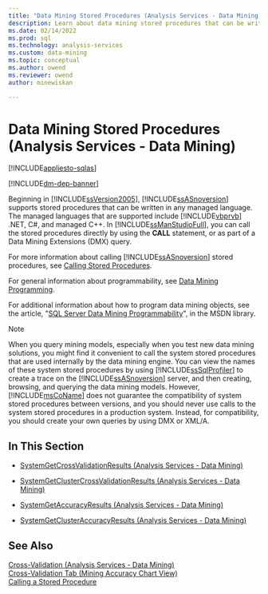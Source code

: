 ```yaml
---
title: "Data Mining Stored Procedures (Analysis Services - Data Mining) | Microsoft Docs"
description: Learn about data mining stored procedures that can be written in any managed language in SQL Server Analysis Services.
ms.date: 02/14/2022
ms.prod: sql
ms.technology: analysis-services
ms.custom: data-mining
ms.topic: conceptual
ms.author: owend
ms.reviewer: owend
author: minewiskan

---
```

# Data Mining Stored Procedures (Analysis Services - Data Mining)
[!INCLUDE[appliesto-sqlas](../includes/appliesto-sqlas.md)]

[!INCLUDE[dm-dep-banner](../includes/dm-dep-banner.md)]

  Beginning in [!INCLUDE[ssVersion2005](../includes/ssversion2005-md.md)], [!INCLUDE[ssASnoversion](../includes/ssasnoversion-md.md)] supports stored procedures that can be written in any managed language. The managed languages that are supported include [!INCLUDE[vbprvb](../includes/vbprvb-md.md)] .NET, C#, and managed C++. In [!INCLUDE[ssManStudioFull](../includes/ssmanstudiofull-md.md)], you can call the stored procedures directly by using the **CALL** statement, or as part of a Data Mining Extensions (DMX) query.  
  
 For more information about calling [!INCLUDE[ssASnoversion](../includes/ssasnoversion-md.md)] stored procedures, see [Calling Stored Procedures](../../analysis-services/multidimensional-models-extending-olap-stored-procedures/calling-stored-procedures.md).  
  
 For general information about programmability, see [Data Mining Programming](../../analysis-services/data-mining/data-mining-programming.md).  
  
 For additional information about how to program data mining objects, see the article, "[SQL Server Data Mining Programmability](/previous-versions/sql/sql-server-2005/administrator/ms345148(v=sql.90))", in the MSDN library.  
  
> [!NOTE]  
>  When you query mining models, especially when you test new data mining solutions, you might find it convenient to call the system stored procedures that are used internally by the data mining engine. You can view the names of these system stored procedures by using [!INCLUDE[ssSqlProfiler](../includes/sssqlprofiler-md.md)] to create a trace on the [!INCLUDE[ssASnoversion](../includes/ssasnoversion-md.md)] server, and then creating, browsing, and querying the data mining models. However, [!INCLUDE[msCoName](../includes/msconame-md.md)] does not guarantee the compatibility of system stored procedures between versions, and you should never use calls to the system stored procedures in a production system. Instead, for compatibility, you should create your own queries by using DMX or XML/A.  
  
## In This Section  
  
-   [SystemGetCrossValidationResults &#40;Analysis Services - Data Mining&#41;](../../analysis-services/data-mining/systemgetcrossvalidationresults-analysis-services-data-mining.md)  
  
-   [SystemGetClusterCrossValidationResults &#40;Analysis Services - Data Mining&#41;](../../analysis-services/data-mining/systemgetclustercrossvalidationresults-analysis-services-data-mining.md)  
  
-   [SystemGetAccuracyResults &#40;Analysis Services - Data Mining&#41;](../../analysis-services/data-mining/systemgetaccuracyresults-analysis-services-data-mining.md)  
  
-   [SystemGetClusterAccuracyResults &#40;Analysis Services - Data Mining&#41;](../../analysis-services/data-mining/systemgetclusteraccuracyresults-analysis-services-data-mining.md)  
  
## See Also  
 [Cross-Validation &#40;Analysis Services - Data Mining&#41;](../../analysis-services/data-mining/cross-validation-analysis-services-data-mining.md)   
 [Cross-Validation Tab &#40;Mining Accuracy Chart View&#41;](../analysis-services-overview.md?viewFallbackFrom=sql-server-ver15)   
 [Calling a Stored Procedure](/sql/relational-databases/native-client-odbc-stored-procedures/calling-a-stored-procedure)  
  
